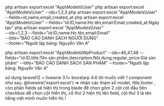 php artisan export:excel "App\Models\User"
php artisan export:excel "App\Models\User" --ids=1,2,3
php artisan export:excel "App\Models\User" --fields=id,name,email,created_at
php artisan export:excel "App\Models\User" --fields="id:ID,name:Họ tên,email:Email,created_at:Ngày tạo"
php artisan export:excel "App\Models\User" \
  --ids=1,2,3
  --fields="id:ID,name:Họ tên,email:Email" \
  --title="BÁO CÁO DANH SÁCH NGƯỜI DÙNG" \
  --footer="Người lập bảng: Nguyễn Văn A"



php artisan export:excel "App\Models\WpProduct" --ids=46,47,48 --fields="id:ID,title:Tên sản phẩm,description:Nội dung,regular_price:Giá sản phẩm" --title="BÁO CÁO DANH SÁCH SẢN PHẨM" --footer="Người lập bảng: Nguyễn Văn A"

sử dụng laravel12 + livewrie 3.1+ boostarp 4.6 tôi muốn viết 1 component như sau:
@livewire('export:excel') => nhận các tham số model, title,footer , còn phần fields sẻ hiện thị trong blade để chọn gồm 2 cột 
cột đầu tiên checkbox để chọn cột hiển thị, cố thứ 2 hiện thị tên field, cột thứ 3 là tên tiếng việt mình muốn hiển thị ! 
